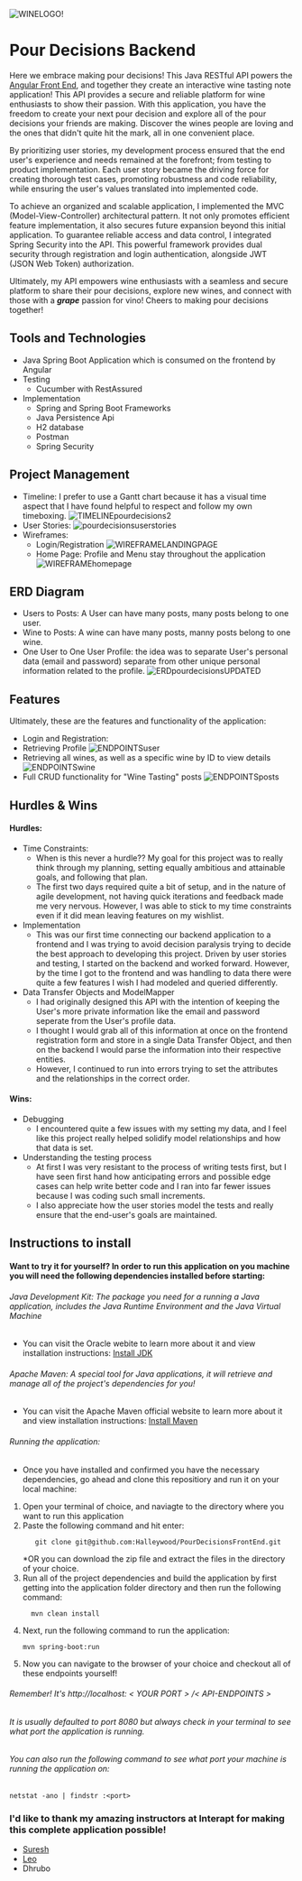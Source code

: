 ![WINELOGO!](https://github.com/Halleywood/PourDecisionsBackEnd/assets/87944545/e50dcc11-3700-4356-a9f0-9091950406c1)
# Pour Decisions Backend
Here we embrace making pour decisions! This Java RESTful API powers the [Angular Front End](https://github.com/Halleywood/PourDecisionsFrontEnd), and together they create an interactive wine tasting note application! This API provides a secure and reliable platform for wine enthusiasts to show their passion. With this application, you have the freedom to create your next pour decision and explore all of the pour decisions your friends are making. Discover the wines people are loving and the ones that didn't quite hit the mark, all in one convenient place.

By prioritizing user stories, my development process ensured that the end user's experience and needs remained at the forefront; from testing to product implementation. Each user story became the driving force for creating thorough test cases, promoting robustness and code reliability, while ensuring the user's values translated into implemented code.

To achieve an organized and scalable application, I implemented the MVC (Model-View-Controller) architectural pattern. It not only promotes efficient feature implementation, it also secures future expansion beyond this initial application. To guarantee reliable access and data control, I integrated Spring Security into the API. This powerful framework provides dual security through registration and login authentication, alongside JWT (JSON Web Token) authorization.

Ultimately, my API empowers wine enthusiasts with a seamless and secure platform to share their pour decisions, explore new wines, and connect with those with a _**grape**_ passion for vino! Cheers to making pour decisions together!

## Tools and Technologies
* Java Spring Boot Application which is consumed on the frontend by Angular
* Testing
  * Cucumber with RestAssured 
* Implementation 
  * Spring and Spring Boot Frameworks
  * Java Persistence Api
  * H2 database 
  * Postman 
  * Spring Security

## Project Management 
* Timeline: I prefer to use a Gantt chart because it has a visual time aspect that I have found helpful to respect and follow my own timeboxing. 
  ![TIMELINEpourdecisions2](https://github.com/Halleywood/PourDecisionsBackEnd/assets/87944545/f2bf786c-7196-4f7b-b606-4519675b18d6)
* User Stories:
  ![pourdecisionsuserstories](https://github.com/Halleywood/PourDecisionsBackEnd/assets/87944545/46ccd6b8-4ede-4f8e-b197-30ebfe0b1109)
* Wireframes:
  * Login/Registration
    ![WIREFRAMELANDINGPAGE](https://github.com/Halleywood/PourDecisionsBackEnd/assets/87944545/d18f53a0-05a0-4a49-9069-9fc7c75485ac)
  * Home Page: Profile and Menu stay throughout the application
    ![WIREFRAMEhomepage](https://github.com/Halleywood/PourDecisionsBackEnd/assets/87944545/662a8213-f97e-4d1e-bdf5-2254323ab00e)

## ERD Diagram
* Users to Posts: A User can have many posts, many posts belong to one user. 
* Wine to Posts: A wine can have many posts, manny posts belong to one wine.
* One User to One User Profile: the idea was to separate User's personal data (email and password) separate from other unique personal information related to the profile. 
  ![ERDpourdecisionsUPDATED](https://github.com/Halleywood/PourDecisionsBackEnd/assets/87944545/c5939143-ee09-42ec-8eeb-60937300603f)

## Features
Ultimately, these are the features and functionality of the application: 
* Login and Registration:
* Retrieving Profile
  ![ENDPOINTSuser](https://github.com/Halleywood/PourDecisionsBackEnd/assets/87944545/4bfb5d8e-3254-4b36-aace-0e3e994a7a93)
* Retrieving all wines, as well as a specific wine by ID to view details
  ![ENDPOINTSwine](https://github.com/Halleywood/PourDecisionsBackEnd/assets/87944545/31bc1eec-309d-44e7-978b-d39b3ea90c5f)
* Full CRUD functionality for "Wine Tasting" posts
  ![ENDPOINTSposts](https://github.com/Halleywood/PourDecisionsBackEnd/assets/87944545/bf5a07ec-b569-4cbf-914e-dcb97b7699b2)

## Hurdles & Wins
#### Hurdles:
* Time Constraints:
  * When is this never a hurdle?? My goal for this project was to really think through my planning, setting equally ambitious and attainable goals, and following that plan.
  * The first two days required quite a bit of setup, and in the nature of agile development, not having quick iterations and feedback made me very nervous. However, I was able to stick to my time constraints even if it did mean leaving features on my wishlist.
* Implementation
  * This was our first time connecting our backend application to a frontend and I was trying to avoid decision paralysis trying to decide the best approach to developing this project. Driven by user stories and testing, I started on the backend and worked forward. However, by the time I got to the frontend and was handling to data there were quite a few features I wish I had modeled and queried differently.
* Data Transfer Objects and ModelMapper
  * I had originally designed this API with the intention of keeping the User's more private information like the email and password seperate from the User's profile data.
  * I thought I would grab all of this information at once on the frontend registration form and store in a single Data Transfer Object, and then on the backend I would parse the information into their respective entities.
  * However, I continued to run into errors trying to set the attributes and the relationships in the correct order.
#### Wins:
* Debugging
  * I encountered quite a few issues with my setting my data, and I feel like this project really helped solidify model relationships and how that data is set.
* Understanding the testing process
  * At first I was very resistant to the process of writing tests first, but I have seen first hand how anticipating errors and possible edge cases can help write better code and I ran into far fewer issues because I was coding such small increments.
  * I also appreciate how the user stories model the tests and really ensure that the end-user's goals are maintained.

## Instructions to install 
####  Want to try it for yourself? In order to run this application on you machine you will need the following dependencies installed before starting: 
######  Java Development Kit: The package you need for a running a Java application, includes the Java Runtime Environment and the Java Virtual Machine
*   You can visit the Oracle webite to learn more about it and view installation instructions:
[Install JDK](https://www.oracle.com/java/technologies/downloads/#java20)
######  Apache Maven: A special tool for Java applications, it will retrieve and manage all of the project's dependencies for you! 
* You can visit the Apache Maven official website to learn more about it and view installation instructions: [Install Maven](https://maven.apache.org/download.cgi)
######  Running the application:
* Once you have installed and confirmed you have the necessary dependencies, go ahead and clone this repositiory and run it on your local machine: 
1. Open your terminal of choice, and naviagte to the directory where you want to run this application
2. Paste the following command and hit enter: 
   ```
      git clone git@github.com:Halleywood/PourDecisionsFrontEnd.git
    ```
   *OR you can download the zip file and extract the files in the directory of your choice. 
3. Run all of the project dependencies and build the application by first getting into the application folder directory and then run the following command:
    ```
      mvn clean install
    ```
4. Next, run the following command to run the application: 
    ```
    mvn spring-boot:run
   ```
5. Now you can navigate to the browser of your choice and checkout all of these endpoints yourself! 
###### Remember! It's http://localhost: < YOUR PORT > /< API-ENDPOINTS > 
###### It is usually defaulted to port 8080 but always check in your terminal to see what port the application is running.  
###### You can also run the following command to see what port your machine is running the application on: 
```netstat -ano | findstr :<port>```

### I'd like to thank my amazing instructors at Interapt for making this complete application possible! 
* [Suresh ](https://github.com/sureshmelvinsigera/)
* [ Leo ](https://github.com/LRodriguez92)
* Dhrubo 

